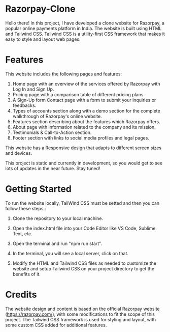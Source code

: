 # Razorpay-Clone

Hello there! In this project, I have developed a clone website for Razorpay, a popular online payments platform in India. The website is built using HTML and Tailwind CSS. Tailwind CSS is a utility-first CSS framework that makes it easy to style and layout web pages.

# Features

This website includes the following pages and features: 

1) Home page with an overview of the services offered by Razorpay with Log In and  Sign Up.
2) Pricing page with a comparison table of different pricing plans 
3) A Sign-Up form Contact page with a form to submit your inquiries or feedbacks. 
4) Types of accounts section along with a demo section for the complete walkthrough of Razorpay's online website.
5) Features section describing about the features which Razorpay offers.
6) About page with information related to the company and its mission.
7) Testimonials & Call-to-Action section.
8) Footer section with links to social media profiles and legal pages. 

This website has a Responsive design that adapts to different screen sizes and devices.

This project is static and currently in development, so you would get to see lots of updates in the near future. Stay tuned! 

# Getting Started

To run the website locally, TailWind CSS must be setted and then you can follow these steps :

1) Clone the repository to your local machine.

2) Open the index.html file into your Code Editor like VS Code, Sublime Text, etc. 

3) Open the terminal and run "npm run start".

4) In the terminal, you will see a local server, click on that.

5) Modify the HTML and Tailwind CSS files as needed to customize the website and setup Tailwind CSS on your project directory to get the benefits of it.

# Credits

The website design and content is based on the official Razorpay website (https://razorpay.com/), with some modifications to fit the scope of this project. The Tailwind CSS framework is used for styling and layout, with some custom CSS added for additional features.